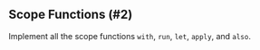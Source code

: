 ## Scope Functions (#2)

Implement all the scope functions `with`, `run`, `let`, `apply`, and `also`.